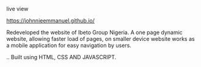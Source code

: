 live view 

https://johnnieemmanuel.github.io/


Redeveloped the website of Ibeto Group Nigeria.
A one page dynamic website, allowing faster load of pages, on smaller device website works as a mobile application for easy navigation by users.

.. Built using HTML, CSS AND JAVASCRIPT.
